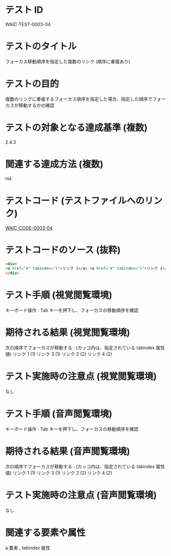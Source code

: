 

# テスト ID
WAIC-TEST-0003-04

# テストのタイトル
フォーカス移動順序を指定した複数のリンク (順序に重複あり)

# テストの目的
複数のリンクに重複するフォーカス順序を指定した場合、指定した順序でフォーカスが移動するかの確認

# テストの対象となる達成基準 (複数)
2.4.3

# 関連する達成方法 (複数)
H4

# テストコード (テストファイルへのリンク)
[WAIC-CODE-0003-04](https://waic.github.io/as_test/WAIC-CODE/WAIC-CODE-0003-04.html)

# テストコードのソース (抜粋)
```html
<div>
<a href="#" tabindex="1">リンク 1</a> <a href="#" tabindex="2">リンク 2</a> <a href="#" tabindex="1">リンク 3</a> <a href="#" tabindex="2">リンク 4</a>
</div>

```
# テスト手順 (視覚閲覧環境)
キーボード操作 : Tab キーを押下し、フォーカスの移動順序を確認

# 期待される結果 (視覚閲覧環境)
次の順序でフォーカスが移動する : (カッコ内は、指定されている tabindex 属性値)
リンク 1 (1) 
リンク 3 (1) 
リンク 2 (2)
リンク 4 (2)

# テスト実施時の注意点 (視覚閲覧環境)
なし

# テスト手順 (音声閲覧環境)
キーボード操作 : Tab キーを押下し、フォーカスの移動順序を確認

# 期待される結果 (音声閲覧環境)
次の順序でフォーカスが移動する : (カッコ内は、指定されている tabindex 属性値)
リンク 1 (1) 
リンク 3 (1) 
リンク 2 (2)
リンク 4 (2)

# テスト実施時の注意点 (音声閲覧環境)
なし

# 関連する要素や属性
a 要素 , tabindex 属性



